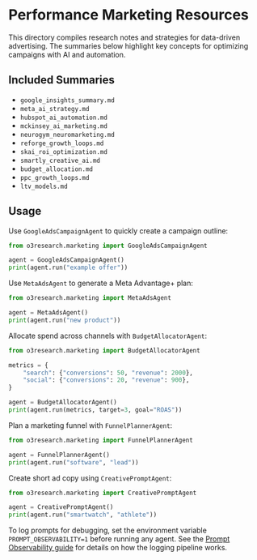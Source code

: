 # Performance Marketing Resources

This directory compiles research notes and strategies for data-driven advertising. The summaries below highlight key concepts for optimizing campaigns with AI and automation.

## Included Summaries

- `google_insights_summary.md`
- `meta_ai_strategy.md`
- `hubspot_ai_automation.md`
- `mckinsey_ai_marketing.md`
- `neurogym_neuromarketing.md`
- `reforge_growth_loops.md`
- `skai_roi_optimization.md`
- `smartly_creative_ai.md`
- `budget_allocation.md`
- `ppc_growth_loops.md`
- `ltv_models.md`

## Usage

Use `GoogleAdsCampaignAgent` to quickly create a campaign outline:

```python
from o3research.marketing import GoogleAdsCampaignAgent

agent = GoogleAdsCampaignAgent()
print(agent.run("example offer"))
```

Use `MetaAdsAgent` to generate a Meta Advantage+ plan:

```python
from o3research.marketing import MetaAdsAgent

agent = MetaAdsAgent()
print(agent.run("new product"))
```

Allocate spend across channels with `BudgetAllocatorAgent`:

```python
from o3research.marketing import BudgetAllocatorAgent

metrics = {
    "search": {"conversions": 50, "revenue": 2000},
    "social": {"conversions": 20, "revenue": 900},
}

agent = BudgetAllocatorAgent()
print(agent.run(metrics, target=3, goal="ROAS"))
```

Plan a marketing funnel with `FunnelPlannerAgent`:

```python
from o3research.marketing import FunnelPlannerAgent

agent = FunnelPlannerAgent()
print(agent.run("software", "lead"))
```

Create short ad copy using `CreativePromptAgent`:

```python
from o3research.marketing import CreativePromptAgent

agent = CreativePromptAgent()
print(agent.run("smartwatch", "athlete"))
```

To log prompts for debugging, set the environment variable `PROMPT_OBSERVABILITY=1` before running any agent.
See the [Prompt Observability guide](../analytics/prompt_observability.md) for details on how the logging pipeline works.
